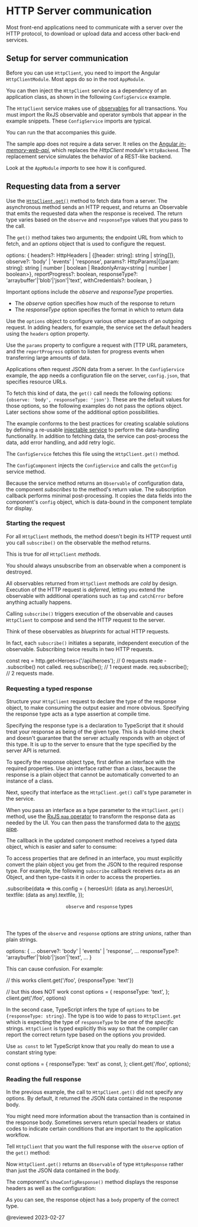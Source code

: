# HTTP Server communication

Most front-end applications need to communicate with a server over the HTTP protocol, to download or upload data and access other back-end services.

## Setup for server communication

Before you can use `HttpClient`, you need to import the Angular `HttpClientModule`.
Most apps do so in the root `AppModule`.

<code-example header="app/app.module.ts (excerpt)" path="http/src/app/app.module.ts" region="sketch"></code-example>

You can then inject the `HttpClient` service as a dependency of an application class, as shown in the following `ConfigService` example.

<code-example header="app/config/config.service.ts (excerpt)" path="http/src/app/config/config.service.ts" region="proto"></code-example>

The `HttpClient` service makes use of [observables](guide/glossary#observable "Observable definition") for all transactions.
You must import the RxJS observable and operator symbols that appear in the example snippets.
These `ConfigService` imports are typical.

<code-example header="app/config/config.service.ts (RxJS imports)" path="http/src/app/config/config.service.ts" region="rxjs-imports"></code-example>

<div class="alert is-helpful">

You can run the <live-example></live-example> that accompanies this guide.

The sample app does not require a data server.
It relies on the [Angular *in-memory-web-api*](https://github.com/angular/angular/tree/main/packages/misc/angular-in-memory-web-api), which replaces the *HttpClient* module's `HttpBackend`.
The replacement service simulates the behavior of a REST-like backend.

Look at the `AppModule` *imports* to see how it is configured.

</div>

## Requesting data from a server

Use the [`HttpClient.get()`](api/common/http/HttpClient#get) method to fetch data from a server.
The asynchronous method sends an HTTP request, and returns an Observable that emits the requested data when the response is received.
The return type varies based on the `observe` and `responseType` values that you pass to the call.

The `get()` method takes two arguments; the endpoint URL from which to fetch, and an *options* object that is used to configure the request.

<code-example format="typescript" language="typescript">

options: {
  headers?: HttpHeaders &verbar; {[header: string]: string &verbar; string[]},
  observe?: 'body' &verbar; 'events' &verbar; 'response',
  params?: HttpParams&verbar;{[param: string]: string &verbar; number &verbar; boolean &verbar; ReadonlyArray&lt;string &verbar; number &verbar; boolean&gt;},
  reportProgress?: boolean,
  responseType?: 'arraybuffer'&verbar;'blob'&verbar;'json'&verbar;'text',
  withCredentials?: boolean,
}

</code-example>

Important options include the *observe* and *responseType* properties.

*   The *observe* option specifies how much of the response to return
*   The *responseType* option specifies the format in which to return data

<div class="alert is-helpful">

Use the `options` object to configure various other aspects of an outgoing request.
In adding headers, for example, the service set the default headers using the `headers` option property.

Use the `params` property to configure a request with [TTP URL parameters, and the `reportProgress` option to listen for progress events when transferring large amounts of data.

</div>

Applications often request JSON data from a server.
In the `ConfigService` example, the app needs a configuration file on the server, `config.json`, that specifies resource URLs.

<code-example header="assets/config.json" path="http/src/assets/config.json"></code-example>

To fetch this kind of data, the `get()` call needs the following options: `{observe: 'body', responseType: 'json'}`.
These are the default values for those options, so the following examples do not pass the options object.
Later sections show some of the additional option possibilities.

<a id="config-service"></a>

The example conforms to the best practices for creating scalable solutions by defining a re-usable [injectable service](guide/glossary#service "service definition") to perform the data-handling functionality.
In addition to fetching data, the service can post-process the data, add error handling, and add retry logic.

The `ConfigService` fetches this file using the `HttpClient.get()` method.

<code-example header="app/config/config.service.ts (getConfig v.1)" path="http/src/app/config/config.service.ts" region="getConfig_1"></code-example>

The `ConfigComponent` injects the `ConfigService` and calls the `getConfig` service method.

Because the service method returns an `Observable` of configuration data, the component *subscribes* to the method's return value.
The subscription callback performs minimal post-processing.
It copies the data fields into the component's `config` object, which is data-bound in the component template for display.

<code-example header="app/config/config.component.ts (showConfig v.1)" path="http/src/app/config/config.component.ts" region="v1"></code-example>

<a id="always-subscribe"></a>

### Starting the request

For all `HttpClient` methods, the method doesn't begin its HTTP request until you call `subscribe()` on the observable the method returns.

This is true for *all* `HttpClient` *methods*.

<div class="alert is-helpful">

You should always unsubscribe from an observable when a component is destroyed.

</div>

All observables returned from `HttpClient` methods are *cold* by design.
Execution of the HTTP request is *deferred*, letting you extend the observable with additional operations such as  `tap` and `catchError` before anything actually happens.

Calling `subscribe()` triggers execution of the observable and causes `HttpClient` to compose and send the HTTP request to the server.

Think of these observables as *blueprints* for actual HTTP requests.

<div class="alert is-helpful">

In fact, each `subscribe()` initiates a separate, independent execution of the observable.
Subscribing twice results in two HTTP requests.

<code-example format="javascript" language="javascript">

const req = http.get&lt;Heroes&gt;('/api/heroes');
// 0 requests made - .subscribe() not called.
req.subscribe();
// 1 request made.
req.subscribe();
// 2 requests made.

</code-example>

</div>

<a id="typed-response"></a>

### Requesting a typed response

Structure your `HttpClient` request to declare the type of the response object, to make consuming the output easier and more obvious.
Specifying the response type acts as a type assertion at compile time.

<div class="alert is-important">

Specifying the response type is a declaration to TypeScript that it should treat your response as being of the given type.
This is a build-time check and doesn't guarantee that the server actually responds with an object of this type.
It is up to the server to ensure that the type specified by the server API is returned.

</div>

To specify the response object type, first define an interface with the required properties.
Use an interface rather than a class, because the response is a plain object that cannot be automatically converted to an instance of a class.

<code-example path="http/src/app/config/config.service.ts" region="config-interface"></code-example>

Next, specify that interface as the `HttpClient.get()` call's type parameter in the service.

<code-example header="app/config/config.service.ts (getConfig v.2)" path="http/src/app/config/config.service.ts" region="getConfig_2"></code-example>

<div class="alert is-helpful">

When you pass an interface as a type parameter to the `HttpClient.get()` method, use the [RxJS `map` operator](guide/rx-library#operators) to transform the response data as needed by the UI.
You can then pass the transformed data to the [async pipe](api/common/AsyncPipe).

</div>

The callback in the updated component method receives a typed data object, which is easier and safer to consume:

<code-example header="app/config/config.component.ts (showConfig v.2)" path="http/src/app/config/config.component.ts" region="v2"></code-example>

To access properties that are defined in an interface, you must explicitly convert the plain object you get from the JSON to the required response type.
For example, the following `subscribe` callback receives `data` as an Object, and then type-casts it in order to access the properties.

<code-example format="typescript" language="typescript">

.subscribe(data =&gt; this.config = {
  heroesUrl: (data as any).heroesUrl,
  textfile:  (data as any).textfile,
});

</code-example>

<a id="string-union-types"></a>

<div class="callout is-important">

<header><code>observe</code> and <code>response</code> types</header>

The types of the `observe` and `response` options are *string unions*, rather than plain strings.

<code-example format="typescript" language="typescript">

options: {
  &hellip;
  observe?: 'body' &verbar; 'events' &verbar; 'response',
  &hellip;
  responseType?: 'arraybuffer'&verbar;'blob'&verbar;'json'&verbar;'text',
  &hellip;
}

</code-example>

This can cause confusion.
For example:

<code-example format="typescript" language="typescript">

// this works
client.get('/foo', {responseType: 'text'})

// but this does NOT work
const options = {
  responseType: 'text',
};
client.get('/foo', options)

</code-example>

In the second case, TypeScript infers the type of `options` to be `{responseType: string}`.
The type is too wide to pass to `HttpClient.get` which is expecting the type of `responseType` to be one of the *specific* strings.
`HttpClient` is typed explicitly this way so that the compiler can report the correct return type based on the options you provided.

Use `as const` to let TypeScript know that you really do mean to use a constant string type:

<code-example format="typescript" language="typescript">

const options = {
  responseType: 'text' as const,
};
client.get('/foo', options);

</code-example>

</div>

### Reading the full response

In the previous example, the call to `HttpClient.get()` did not specify any options.
By default, it returned the JSON data contained in the response body.

You might need more information about the transaction than is contained in the response body.
Sometimes servers return special headers or status codes to indicate certain conditions that are important to the application workflow.

Tell `HttpClient` that you want the full response with the `observe` option of the `get()` method:

<code-example path="http/src/app/config/config.service.ts" region="getConfigResponse"></code-example>

Now `HttpClient.get()` returns an `Observable` of type `HttpResponse` rather than just the JSON data contained in the body.

The component's `showConfigResponse()` method displays the response headers as well as the configuration:

<code-example header="app/config/config.component.ts (showConfigResponse)" path="http/src/app/config/config.component.ts" region="showConfigResponse"></code-example>

As you can see, the response object has a `body` property of the correct type.

@reviewed 2023-02-27
